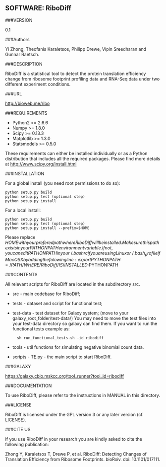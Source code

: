 SOFTWARE: RiboDiff
----------

###VERSION

0.1

###Authors

Yi Zhong, Theofanis Karaletsos, Philipp Drewe, Vipin Sreedharan and Gunnar Raetsch.

###DESCRIPTION

RiboDiff is a statistical tool to detect the protein translation 
efficiency change from ribosome footprint profiling data and RNA-Seq
data under two different experiment conditions.

###URL

http://bioweb.me/ribo

###REQUIREMENTS
* Python2 >= 2.6.6
* Numpy >= 1.8.0
* Scipy >= 0.13.3
* Matplotlib >= 1.3.0 
* Statsmodels >= 0.5.0

These requirements can either be installed individually or as a Python distribution
that includes all the required packages. Please find more details at
http://www.scipy.org/install.html

###INSTALLATION

For a global install (you need root permissions to do so):

    python setup.py build
    python setup.py test (optional step)
    python setup.py install

For a local install:

    python setup.py build
    python setup.py test (optional step)
    python setup.py install --prefix=$HOME

Please replace $HOME with your prefered path where RiboDiff will be installed. 
Make sure this path exists in your PATHONPATH environment variable. If not,
you can edit PATHONPATH in your ~/.bashrc if you are using Linux or 
~/.bash_profile if Mac OS X by adding the folowing line:
export PYTHONPATH=/PATH/WHERE/RiboDiff/IS/INSTALLED:$PYTHONPATH

###CONTENTS

All relevant scripts for RiboDiff are located in the subdirectory src. 

* src   - main codebase for RiboDiff;
* tests  - dataset and script for functional test;
* test-data  - test dataset for Galaxy system;
        (move to your galaxy_root_folder/test-data/)
        You may need to move the test files into your test-data directory so galaxy can find them. 
        If you want to run the functional tests example as: 

        sh run_functional_tests.sh -id ribodiff

* tools - util functions for simulating negative binomial count data.
* scripts - TE.py - the main script to start RiboDiff.

###GALAXY

https://galaxy.cbio.mskcc.org/tool_runner?tool_id=ribodiff

###DOCUMENTATION

To use RiboDiff, please refer to the instructions in MANUAL in this directory.

###LICENSE

RiboDiff is licensed under the GPL version 3 or any later version
(cf. LICENSE).

###CITE US

If you use RiboDiff in your research you are kindly asked to cite the
following publication:

Zhong Y, Karaletsos T, Drewe P, et al. RiboDiff: Detecting Changes of Translation 
Efficiency from Ribosome Footprints. bioRxiv. doi: 10.1101/017111.
